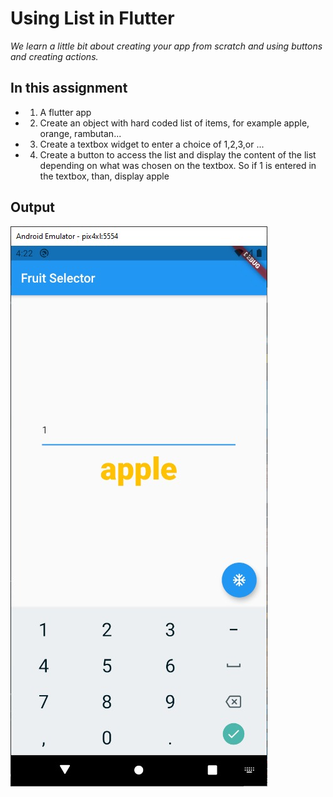 # Using List in Flutter
_We learn a little bit about creating your app from scratch and using buttons and creating actions._
## In this assignment
- 1) A flutter app
- 2) Create an object with hard coded list of items, for example apple, orange, rambutan...
- 3) Create a textbox widget to enter a choice of 1,2,3,or ...
- 4) Create a button to access the list and display the content of the list depending on what was chosen on the textbox. So if 1 is entered in the textbox, than, display apple

## Output
     
![alt text](https://github.com/boi-git/assignment1/blob/master/output.jpeg)
